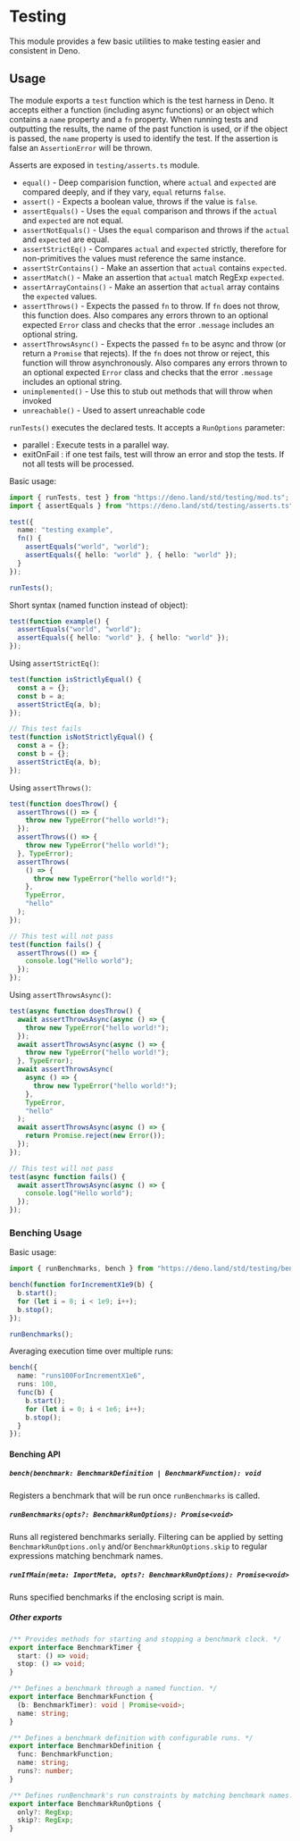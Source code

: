 # Testing

This module provides a few basic utilities to make testing easier and
consistent in Deno.

## Usage

The module exports a `test` function which is the test harness in Deno. It
accepts either a function (including async functions) or an object which
contains a `name` property and a `fn` property. When running tests and
outputting the results, the name of the past function is used, or if the
object is passed, the `name` property is used to identify the test. If the assertion is false an `AssertionError` will be thrown.

Asserts are exposed in `testing/asserts.ts` module.

- `equal()` - Deep comparision function, where `actual` and `expected` are
  compared deeply, and if they vary, `equal` returns `false`.
- `assert()` - Expects a boolean value, throws if the value is `false`.
- `assertEquals()` - Uses the `equal` comparison and throws if the `actual` and
  `expected` are not equal.
- `assertNotEquals()` - Uses the `equal` comparison and throws if the `actual` and
  `expected` are equal.
- `assertStrictEq()` - Compares `actual` and `expected` strictly, therefore
  for non-primitives the values must reference the same instance.
- `assertStrContains()` - Make an assertion that `actual` contains `expected`.
- `assertMatch()` - Make an assertion that `actual` match RegExp `expected`.
- `assertArrayContains()` - Make an assertion that `actual` array contains the `expected` values.
- `assertThrows()` - Expects the passed `fn` to throw. If `fn` does not throw,
  this function does. Also compares any errors thrown to an optional expected
  `Error` class and checks that the error `.message` includes an optional
  string.
- `assertThrowsAsync()` - Expects the passed `fn` to be async and throw (or
  return a `Promise` that rejects). If the `fn` does not throw or reject, this
  function will throw asynchronously. Also compares any errors thrown to an
  optional expected `Error` class and checks that the error `.message` includes
  an optional string.
- `unimplemented()` - Use this to stub out methods that will throw when invoked
- `unreachable()` - Used to assert unreachable code

`runTests()` executes the declared tests. It accepts a `RunOptions` parameter:

- parallel : Execute tests in a parallel way.
- exitOnFail : if one test fails, test will throw an error and stop the tests. If not all tests will be processed.

Basic usage:

```ts
import { runTests, test } from "https://deno.land/std/testing/mod.ts";
import { assertEquals } from "https://deno.land/std/testing/asserts.ts";

test({
  name: "testing example",
  fn() {
    assertEquals("world", "world");
    assertEquals({ hello: "world" }, { hello: "world" });
  }
});

runTests();
```

Short syntax (named function instead of object):

```ts
test(function example() {
  assertEquals("world", "world");
  assertEquals({ hello: "world" }, { hello: "world" });
});
```

Using `assertStrictEq()`:

```ts
test(function isStrictlyEqual() {
  const a = {};
  const b = a;
  assertStrictEq(a, b);
});

// This test fails
test(function isNotStrictlyEqual() {
  const a = {};
  const b = {};
  assertStrictEq(a, b);
});
```

Using `assertThrows()`:

```ts
test(function doesThrow() {
  assertThrows(() => {
    throw new TypeError("hello world!");
  });
  assertThrows(() => {
    throw new TypeError("hello world!");
  }, TypeError);
  assertThrows(
    () => {
      throw new TypeError("hello world!");
    },
    TypeError,
    "hello"
  );
});

// This test will not pass
test(function fails() {
  assertThrows(() => {
    console.log("Hello world");
  });
});
```

Using `assertThrowsAsync()`:

```ts
test(async function doesThrow() {
  await assertThrowsAsync(async () => {
    throw new TypeError("hello world!");
  });
  await assertThrowsAsync(async () => {
    throw new TypeError("hello world!");
  }, TypeError);
  await assertThrowsAsync(
    async () => {
      throw new TypeError("hello world!");
    },
    TypeError,
    "hello"
  );
  await assertThrowsAsync(async () => {
    return Promise.reject(new Error());
  });
});

// This test will not pass
test(async function fails() {
  await assertThrowsAsync(async () => {
    console.log("Hello world");
  });
});
```

### Benching Usage

Basic usage:

```ts
import { runBenchmarks, bench } from "https://deno.land/std/testing/bench.ts";

bench(function forIncrementX1e9(b) {
  b.start();
  for (let i = 0; i < 1e9; i++);
  b.stop();
});

runBenchmarks();
```

Averaging execution time over multiple runs:

```ts
bench({
  name: "runs100ForIncrementX1e6",
  runs: 100,
  func(b) {
    b.start();
    for (let i = 0; i < 1e6; i++);
    b.stop();
  }
});
```

#### Benching API

##### `bench(benchmark: BenchmarkDefinition | BenchmarkFunction): void`

Registers a benchmark that will be run once `runBenchmarks` is called.

##### `runBenchmarks(opts?: BenchmarkRunOptions): Promise<void>`

Runs all registered benchmarks serially. Filtering can be applied by setting
`BenchmarkRunOptions.only` and/or `BenchmarkRunOptions.skip` to regular expressions matching benchmark names.

##### `runIfMain(meta: ImportMeta, opts?: BenchmarkRunOptions): Promise<void>`

Runs specified benchmarks if the enclosing script is main.

##### Other exports

```ts
/** Provides methods for starting and stopping a benchmark clock. */
export interface BenchmarkTimer {
  start: () => void;
  stop: () => void;
}

/** Defines a benchmark through a named function. */
export interface BenchmarkFunction {
  (b: BenchmarkTimer): void | Promise<void>;
  name: string;
}

/** Defines a benchmark definition with configurable runs. */
export interface BenchmarkDefinition {
  func: BenchmarkFunction;
  name: string;
  runs?: number;
}

/** Defines runBenchmark's run constraints by matching benchmark names. */
export interface BenchmarkRunOptions {
  only?: RegExp;
  skip?: RegExp;
}
```
